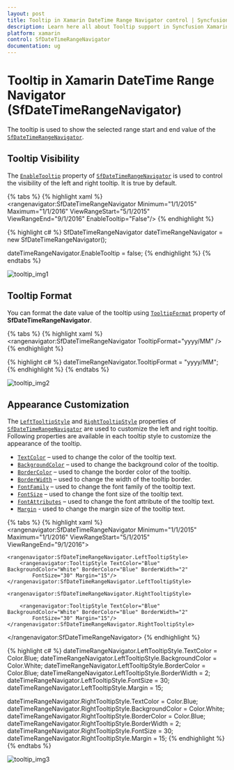 ```yaml
---
layout: post
title: Tooltip in Xamarin DateTime Range Navigator control | Syncfusion
description: Learn here all about Tooltip support in Syncfusion Xamarin DateTime Range Navigator (SfDateTimeRangeNavigator) control and more.
platform: xamarin
control: SfDateTimeRangeNavigator
documentation: ug
---
```


# Tooltip in Xamarin DateTime Range Navigator (SfDateTimeRangeNavigator)

The tooltip is used to show the selected range start and end value of the [`SfDateTimeRangeNavigator`](https://help.syncfusion.com/cr/xamarin/Syncfusion.RangeNavigator.XForms.SfDateTimeRangeNavigator.html).

## Tooltip Visibility

The [`EnableTooltip`](https://help.syncfusion.com/cr/xamarin/Syncfusion.RangeNavigator.XForms.SfDateTimeRangeNavigator.html#Syncfusion_RangeNavigator_XForms_SfDateTimeRangeNavigator_EnableTooltip) property of [`SfDateTimeRangeNavigator`](https://help.syncfusion.com/cr/xamarin/Syncfusion.RangeNavigator.XForms.SfDateTimeRangeNavigator.html) is used to control the visibility of the left and right tooltip. It is true by default.

{% tabs %}
{% highlight xaml %}
<rangenavigator:SfDateTimeRangeNavigator Minimum="1/1/2015" Maximum="1/1/2016" ViewRangeStart="5/1/2015" 
	ViewRangeEnd="9/1/2016" EnableTooltip="False"/>
{% endhighlight %}

{% highlight c# %}
SfDateTimeRangeNavigator dateTimeRangeNavigator = new SfDateTimeRangeNavigator(); 

dateTimeRangeNavigator.EnableTooltip = false;
{% endhighlight %}
{% endtabs %}

![tooltip_img1](tooltip_images/tooltip_img1.png)

## Tooltip Format

You can format the date value of the tooltip using [`TooltipFormat`](https://help.syncfusion.com/cr/xamarin/Syncfusion.RangeNavigator.XForms.SfDateTimeRangeNavigator.html#Syncfusion_RangeNavigator_XForms_SfDateTimeRangeNavigator_TooltipFormat) property of **SfDateTimeRangeNavigator**.

{% tabs %}
{% highlight xaml %}
<rangenavigator:SfDateTimeRangeNavigator TooltipFormat="yyyy/MM" />
{% endhighlight %}

{% highlight c# %}
dateTimeRangeNavigator.TooltipFormat = "yyyy/MM";
{% endhighlight %}
{% endtabs %}

![tooltip_img2](tooltip_images/tooltip_img2.png)

## Appearance Customization

The [`LeftTooltipStyle`](https://help.syncfusion.com/cr/xamarin/Syncfusion.RangeNavigator.XForms.SfDateTimeRangeNavigator.html#Syncfusion_RangeNavigator_XForms_SfDateTimeRangeNavigator_LeftTooltipStyle) and [`RightTooltipStyle`](https://help.syncfusion.com/cr/xamarin/Syncfusion.RangeNavigator.XForms.SfDateTimeRangeNavigator.html#Syncfusion_RangeNavigator_XForms_SfDateTimeRangeNavigator_RightTooltipStyle) properties of [`SfDateTimeRangeNavigator`](https://help.syncfusion.com/cr/xamarin/Syncfusion.RangeNavigator.XForms.SfDateTimeRangeNavigator.html) are used to customize the left and right tooltip. Following properties are available in each tooltip style to customize the appearance of the tooltip.

* [`TextColor`](https://help.syncfusion.com/cr/xamarin/Syncfusion.RangeNavigator.XForms.TooltipStyle.html#Syncfusion_RangeNavigator_XForms_TooltipStyle_TextColor) – used to change the color of the tooltip text.
* [`BackgroundColor`](https://help.syncfusion.com/cr/xamarin/Syncfusion.RangeNavigator.XForms.TooltipStyle.html#Syncfusion_RangeNavigator_XForms_TooltipStyle_BackgroundColor) – used to change the background color of the tooltip.
* [`BorderColor`](https://help.syncfusion.com/cr/xamarin/Syncfusion.RangeNavigator.XForms.TooltipStyle.html#Syncfusion_RangeNavigator_XForms_TooltipStyle_BorderColor) – used to change the border color of the tooltip.
* [`BorderWidth`](https://help.syncfusion.com/cr/xamarin/Syncfusion.RangeNavigator.XForms.TooltipStyle.html#Syncfusion_RangeNavigator_XForms_TooltipStyle_BorderWidth) – used to change the width of the tooltip border.
* [`FontFamily`](https://help.syncfusion.com/cr/xamarin/Syncfusion.RangeNavigator.XForms.TooltipStyle.html#Syncfusion_RangeNavigator_XForms_TooltipStyle_FontFamily) – used to change the font family of the tooltip text.
* [`FontSize`](https://help.syncfusion.com/cr/xamarin/Syncfusion.RangeNavigator.XForms.TooltipStyle.html#Syncfusion_RangeNavigator_XForms_TooltipStyle_FontSize) – used to change the font size of the tooltip text.
* [`FontAttributes`](https://help.syncfusion.com/cr/xamarin/Syncfusion.RangeNavigator.XForms.TooltipStyle.html#Syncfusion_RangeNavigator_XForms_TooltipStyle_FontAttributes) – used to change the font attribute of the tooltip text.
* [`Margin`](https://help.syncfusion.com/cr/xamarin/Syncfusion.RangeNavigator.XForms.TooltipStyle.html#Syncfusion_RangeNavigator_XForms_TooltipStyle_Margin) - used to change the margin size of the tooltip text.

{% tabs %}
{% highlight xaml %}
<rangenavigator:SfDateTimeRangeNavigator Minimum="1/1/2015" Maximum="1/1/2016" ViewRangeStart="5/1/2015" ViewRangeEnd="9/1/2016">

	<rangenavigator:SfDateTimeRangeNavigator.LeftTooltipStyle>
		<rangenavigator:TooltipStyle TextColor="Blue" BackgroundColor="White" BorderColor="Blue" BorderWidth="2" 
			FontSize="30" Margin="15"/>
	</rangenavigator:SfDateTimeRangeNavigator.LeftTooltipStyle>
	
	<rangenavigator:SfDateTimeRangeNavigator.RightTooltipStyle>
	
		<rangenavigator:TooltipStyle TextColor="Blue" BackgroundColor="White" BorderColor="Blue" BorderWidth="2" 
			FontSize="30" Margin="15"/>
	</rangenavigator:SfDateTimeRangeNavigator.RightTooltipStyle>
	
</rangenavigator:SfDateTimeRangeNavigator>
{% endhighlight %}

{% highlight c# %}
dateTimeRangeNavigator.LeftTooltipStyle.TextColor = Color.Blue;
dateTimeRangeNavigator.LeftTooltipStyle.BackgroundColor = Color.White;
dateTimeRangeNavigator.LeftTooltipStyle.BorderColor = Color.Blue;
dateTimeRangeNavigator.LeftTooltipStyle.BorderWidth = 2;
dateTimeRangeNavigator.LeftTooltipStyle.FontSize = 30;
dateTimeRangeNavigator.LeftTooltipStyle.Margin = 15;

dateTimeRangeNavigator.RightTooltipStyle.TextColor = Color.Blue;
dateTimeRangeNavigator.RightTooltipStyle.BackgroundColor = Color.White;
dateTimeRangeNavigator.RightTooltipStyle.BorderColor = Color.Blue;
dateTimeRangeNavigator.RightTooltipStyle.BorderWidth = 2;
dateTimeRangeNavigator.RightTooltipStyle.FontSize = 30;
dateTimeRangeNavigator.RightTooltipStyle.Margin = 15;
{% endhighlight %}
{% endtabs %}

![tooltip_img3](tooltip_images/tooltip_img3.png)


